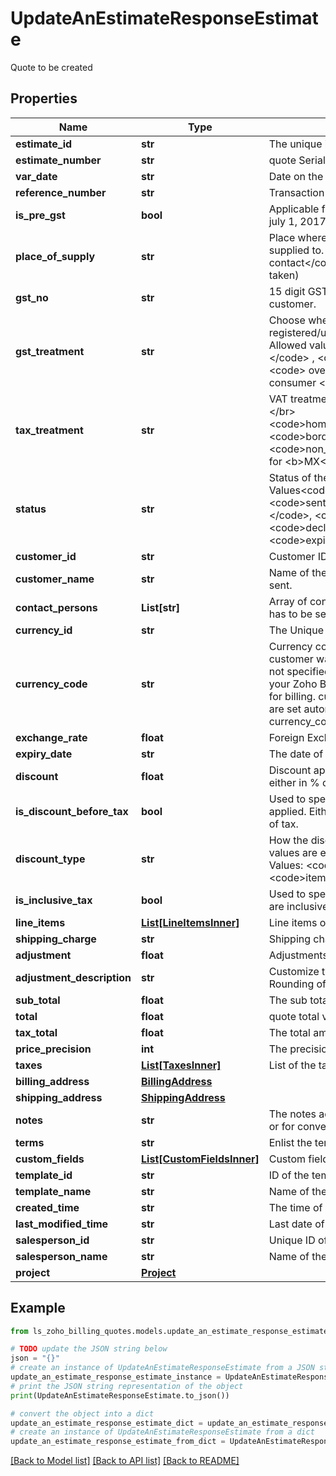 # UpdateAnEstimateResponseEstimate

Quote to be created

## Properties

Name | Type | Description | Notes
------------ | ------------- | ------------- | -------------
**estimate_id** | **str** | The  unique id of a particular quote | [optional] 
**estimate_number** | **str** | quote Serial number. | [optional] 
**var_date** | **str** | Date on the quote. | [optional] 
**reference_number** | **str** | Transaction reference number. | [optional] 
**is_pre_gst** | **bool** | Applicable for transactions that fall before july 1, 2017 | [optional] 
**place_of_supply** | **str** | Place where the goods/services are supplied to. (If not given, &lt;code&gt;place of contact&lt;/code&gt; given for the contact will be taken) | [optional] 
**gst_no** | **str** | 15 digit GST identification number of the customer. | [optional] 
**gst_treatment** | **str** | Choose whether the contact is GST registered/unregistered/consumer/overseas. Allowed values are &lt;code&gt; business_gst &lt;/code&gt; , &lt;code&gt; business_none &lt;/code&gt; , &lt;code&gt; overseas &lt;/code&gt; , &lt;code&gt; consumer &lt;/code&gt;. | [optional] 
**tax_treatment** | **str** | VAT treatment for the quote.Allowed Values:&lt;/br&gt;&lt;code&gt;home_country_mexico&lt;/code&gt;,&lt;code&gt;border_region_mexico&lt;/code&gt;,&lt;code&gt;non_mexico&lt;/code&gt; supported only for &lt;b&gt;MX&lt;/b&gt;. | [optional] 
**status** | **str** | Status of the quote. Allowed Values&lt;code&gt;draft&lt;/code&gt;, &lt;code&gt;sent&lt;/code&gt;,&lt;code&gt; invoiced &lt;/code&gt;, &lt;code&gt;accepted&lt;/code&gt;, &lt;code&gt;declined&lt;/code&gt; and &lt;code&gt;expired&lt;/code&gt; | [optional] 
**customer_id** | **str** | Customer ID on the quote. | [optional] 
**customer_name** | **str** | Name of the Customer to whom the quote is sent. | [optional] 
**contact_persons** | **List[str]** | Array of contact person(s) for whom quote has to be sent. | [optional] 
**currency_id** | **str** | The Unique ID of the customer | [optional] 
**currency_code** | **str** | Currency code of the currency in which the customer wants to pay. If currency_code is not specified here, the currency chosen in your Zoho Billing organization will be used for billing. currency_id and currency_symbol are set automatically in accordance to the currency_code. | [optional] 
**exchange_rate** | **float** | Foreign Exchange rate of the currency. | [optional] 
**expiry_date** | **str** | The date of expiration of the quotes | [optional] 
**discount** | **float** | Discount applied to the invoice. It can be either in % or in amount. e.g. 12.5% or 190. | [optional] 
**is_discount_before_tax** | **bool** | Used to specify how the discount has to applied. Either before or after the calculation of tax. | [optional] 
**discount_type** | **str** | How the discount is specified. Allowed values are entity_level or item_level.Allowed Values: &lt;code&gt;entity_level&lt;/code&gt; and &lt;code&gt;item_level&lt;/code&gt; | [optional] 
**is_inclusive_tax** | **bool** | Used to specify whether the line item rates are inclusive or exclusive of tax. | [optional] 
**line_items** | [**List[LineItemsInner]**](LineItemsInner.md) | Line items of an quote. | [optional] 
**shipping_charge** | **str** | Shipping charges applied to the invoice. | [optional] 
**adjustment** | **float** | Adjustments made to the invoice. | [optional] 
**adjustment_description** | **str** | Customize the adjustment description. E.g. Rounding off value. | [optional] 
**sub_total** | **float** | The sub total of the all items | [optional] 
**total** | **float** | quote total value. | [optional] 
**tax_total** | **float** | The total amount of the tax levied | [optional] 
**price_precision** | **int** | The precision value on the price | [optional] 
**taxes** | [**List[TaxesInner]**](TaxesInner.md) | List of the taxes levied | [optional] 
**billing_address** | [**BillingAddress**](BillingAddress.md) |  | [optional] 
**shipping_address** | [**ShippingAddress**](ShippingAddress.md) |  | [optional] 
**notes** | **str** | The notes added below expressing gratitude or for conveying some information. | [optional] 
**terms** | **str** | Enlist the terms &amp; conditions for quote | [optional] 
**custom_fields** | [**List[CustomFieldsInner]**](CustomFieldsInner.md) | Custom fields for a quote. | [optional] 
**template_id** | **str** | ID of the template used for the quote | [optional] 
**template_name** | **str** | Name of the template used | [optional] 
**created_time** | **str** | The time of creation of the quote | [optional] 
**last_modified_time** | **str** | Last date of modification in quote | [optional] 
**salesperson_id** | **str** | Unique ID of the sales person | [optional] 
**salesperson_name** | **str** | Name of the sales person. | [optional] 
**project** | [**Project**](Project.md) |  | [optional] 

## Example

```python
from ls_zoho_billing_quotes.models.update_an_estimate_response_estimate import UpdateAnEstimateResponseEstimate

# TODO update the JSON string below
json = "{}"
# create an instance of UpdateAnEstimateResponseEstimate from a JSON string
update_an_estimate_response_estimate_instance = UpdateAnEstimateResponseEstimate.from_json(json)
# print the JSON string representation of the object
print(UpdateAnEstimateResponseEstimate.to_json())

# convert the object into a dict
update_an_estimate_response_estimate_dict = update_an_estimate_response_estimate_instance.to_dict()
# create an instance of UpdateAnEstimateResponseEstimate from a dict
update_an_estimate_response_estimate_from_dict = UpdateAnEstimateResponseEstimate.from_dict(update_an_estimate_response_estimate_dict)
```
[[Back to Model list]](../README.md#documentation-for-models) [[Back to API list]](../README.md#documentation-for-api-endpoints) [[Back to README]](../README.md)


